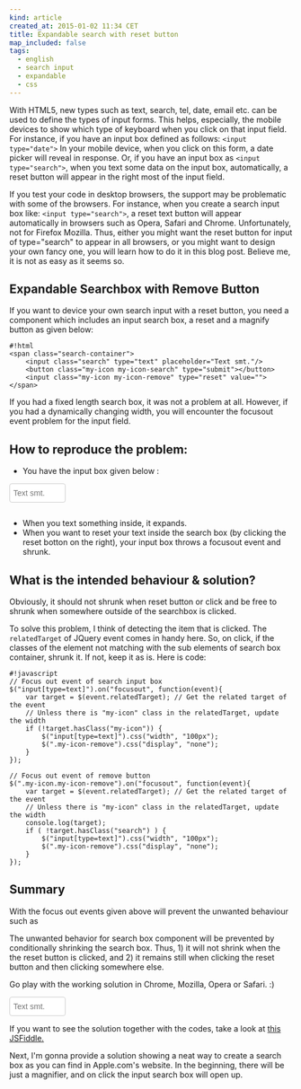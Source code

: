 ```yaml
---
kind: article
created_at: 2015-01-02 11:34 CET
title: Expandable search with reset button
map_included: false
tags:
  - english
  - search input 
  - expandable
  - css
---
```


With HTML5, new types such as text, search, tel, date, email etc. can be used to define the types of input forms. 
This helps, especially, the mobile devices to show which type of keyboard when you click on that input field. 
For instance, if you have an input box 
defined as follows: `<input type="date">`
In your mobile device, when you click on this form, a date picker will reveal in response. Or, if you have an input
box as `<input type="search">`, when you text some data on the input box, automatically, a reset button will appear
in the right most of the input field.

If you test your code in desktop browsers, the support may be problematic with some of the browsers. For instance, 
when you create a search input box 
like: `<input type="search">`, a reset text button will appear automatically in browsers such as Opera, Safari and Chrome.
Unfortunately, not for Firefox Mozilla. Thus, either you might want the reset button for input of 
type="search" to appear in all browsers, or you might want to design your own fancy one, you will learn how to
do it in this blog post. Believe me, it is not as easy as it seems so.

<!--MORE-->

## Expandable Searchbox with Remove Button

If you want to device your own search input with a reset button, you need a component which includes an input search box, 
 a reset and a magnify button as given below: 


    #!html
    <span class="search-container">
        <input class="search" type="text" placeholder="Text smt."/>
        <button class="my-icon my-icon-search" type="submit"></button>
        <input class="my-icon my-icon-remove" type="reset" value="">
    </span>
 
If you had a fixed length search box, it was not a problem at all. However, if you had a dynamically changing width, 
you will encounter the focusout event problem for the input field.

## How to reproduce the problem:
 
* You have the input box given below : 

<div class="defn" id="expandable-button">
  <form method="post" action="/search" >
      <span class="search-container">
          <input class="search" type="text" placeholder="Text smt."/>
          <button class="my-icon my-icon-search" type="submit"></button>
          <input class="my-icon my-icon-remove" type="reset" value="">
      </span>
  </form>
</div>

* When you text something inside, it expands.
* When you want to reset your text inside the search box (by clicking the reset botton on the right), your input box throws a 
 focusout event and shrunk.
 
 <style>
    #expandable-button{
        display: inline-block;
    }
    
    .search-container {
        position: relative;
        display: inline-block;
    }
    
    .my-icon {
        border: none;
        background-color: #ffffff;
        position: absolute;
        z-index: 2; /* Make the icon on top of the input box */
        /* vertically center the icon */
        top: 50%;
        transform: translateY(-50%);
        -webkit-transform: translateY(-50%);
        color: dimgray; /* Define the text color */
        width: 22px;
        height: 22px;
    }
    
    .my-icon.my-icon-search {
        right: 5px; /* Define the absolute position in the search container */
        /* Define the background image for remove button */
        background: #ffffff url(/img/icons/search.svg) no-repeat center center;
        background-size: contain;
    }
    
    .my-icon.my-icon-remove {
        display: none; /* Hide the remove button initially */
        background: #ffffff url(/img/icons/remove.svg) no-repeat center center; /* Define the background image for remove button */
        right: 25px; /* Define the absolute position in the search container */
    }
    
    input[type=text] {
        /* Give an initial width */
        width: 100px;
        /* Make the width changes more smooth */
        transition: width 1s ease;
        -webkit-transition: width 1s ease;
    
        /* Make the search box look fancy .*/
        display: block;
        height: 34px;
        padding: 3px 6px;
        font-size: 14px;
        line-height: 1.42857143;
        color: #555;
        background-color: #fff;
        background-image: none;
        border: 1px solid #ccc;
        border-radius: 4px;
    }
    
 </style>
 <script type="application/javascript">
    $(document).ready(function(){
    
        // If there is a text entered to the input box, reveal the remove button
        // else make keep it hidden.
        function displayReset(that) {
            // Test the length of the value of the input box
            var display = $(that).val().length > 0 ? "block" : "none";
            $(".my-icon-remove").css("display", display);
        }
    
        // On focusin event, increase the width of the input box
        $("input[type=text]").on("focusin", function(){
            $("input[type=text]").css("width", "250px");
            displayReset(this);
        });
    
        // On keydown, check whether there is text in the input box or not
        $("input[type=text]").on("keydown", function() {
            displayReset(this);
        });
        
        // On focus out for defining the problem
        $(".defn input[type=text]").on("focusout", function(event){
            $("input[type=text]").css("width", "100px");
            $(".my-icon-remove").css("display", "none");
        });
    
        // On focus out search input text
        $(".soln input[type=text]").on("focusout", function(event){
            var target = $(event.relatedTarget); // Get the related target of the event
            // Unless there is "my-icon" class in the relatedTarget, update the width
            console.log(target);
            if ( !target.hasClass("my-icon") ) {
                $("input[type=text]").css("width", "100px");
                $(".my-icon-remove").css("display", "none");
            }
        });
        
        // On focus out remove button
        $(".soln .my-icon.my-icon-remove").on("focusout", function(event){
            var target = $(event.relatedTarget); // Get the related target of the event
            // Unless there is "my-icon" class in the relatedTarget, update the width
            console.log(target);
            if ( !target.hasClass("search") ) {
                $("input[type=text]").css("width", "100px");
                $(".my-icon-remove").css("display", "none");
            }
        });
        
        
    });
 </script>
 
## What is the intended behaviour & solution?

Obviously, it should not shrunk when reset button or click and be free to shrunk when somewhere outside of the 
searchbox is clicked.


To solve this problem, I think of detecting the item that is clicked. The `relatedTarget` of JQuery event comes 
in handy here. So, on click, if the classes of the element not matching with the sub elements of search box 
container, shrunk it. If not, keep it as is. Here is code: 



    #!javascript
    // Focus out event of search input box
    $("input[type=text]").on("focusout", function(event){
        var target = $(event.relatedTarget); // Get the related target of the event
        // Unless there is "my-icon" class in the relatedTarget, update the width
        if (!target.hasClass("my-icon")) {
            $("input[type=text]").css("width", "100px");
            $(".my-icon-remove").css("display", "none");
        }
    });
    
    // Focus out event of remove button
    $(".my-icon.my-icon-remove").on("focusout", function(event){
        var target = $(event.relatedTarget); // Get the related target of the event
        // Unless there is "my-icon" class in the relatedTarget, update the width
        console.log(target);
        if ( !target.hasClass("search") ) {
            $("input[type=text]").css("width", "100px");
            $(".my-icon-remove").css("display", "none");
        }
    });


## Summary

With the focus out events given above will prevent the unwanted behaviour such as

The unwanted behavior for search box component will be prevented by conditionally shrinking the search box. Thus, 1) it
will not shrink when the the reset button is clicked, and 2) it remains still when clicking the reset button and 
then clicking somewhere else. 

Go play with the working solution in Chrome, Mozilla, Opera or Safari. :)

<div class="soln">
  <form method="post" action="/search" >
      <span class="search-container">
          <input class="search" type="text" placeholder="Text smt."/>
          <button class="my-icon my-icon-search" type="submit"></button>
          <input class="my-icon my-icon-remove" type="reset" value="">
      </span>
  </form>
</div>

If you want to see the solution together with the codes, take a look at 
[this JSFiddle.](http://jsfiddle.net/yaprak/oaa1k4y2/)


Next, I'm gonna provide a solution showing a neat way to create a search box as you can find in Apple.com's website.
In the beginning, there will be just a magnifier, and on click the input search box will open up.
 
